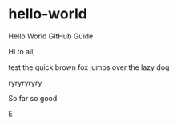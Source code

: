 # hello-world
Hello World GitHub Guide

Hi to all,

test the quick brown fox jumps over the lazy dog

ryryryryry

So far so good

E
